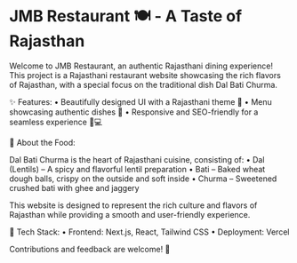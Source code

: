 # JMB Restaurant 🍽️ - A Taste of Rajasthan

Welcome to JMB Restaurant, an authentic Rajasthani dining experience! This project is a Rajasthani restaurant website showcasing the rich flavors of Rajasthan, with a special focus on the traditional dish Dal Bati Churma.

✨ Features:
• Beautifully designed UI with a Rajasthani theme 🌵
• Menu showcasing authentic dishes 🥘
• Responsive and SEO-friendly for a seamless experience 📱💻

🍛 About the Food:

Dal Bati Churma is the heart of Rajasthani cuisine, consisting of:
• Dal (Lentils) – A spicy and flavorful lentil preparation
• Bati – Baked wheat dough balls, crispy on the outside and soft inside
• Churma – Sweetened crushed bati with ghee and jaggery

This website is designed to represent the rich culture and flavors of Rajasthan while providing a smooth and user-friendly experience.

🚀 Tech Stack:
• Frontend: Next.js, React, Tailwind CSS
• Deployment: Vercel

Contributions and feedback are welcome! 🎉
